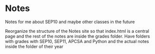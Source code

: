 # Notes
Notes for me about SEP10 and maybe other classes in the future


Reorganize the structure of the Notes site so that index.html is a central page and the rest of the notes are inside the grades folder. Have folders with grades with SEP10, SEP11, APCSA and Python and the actual notes inside the folder of their year
